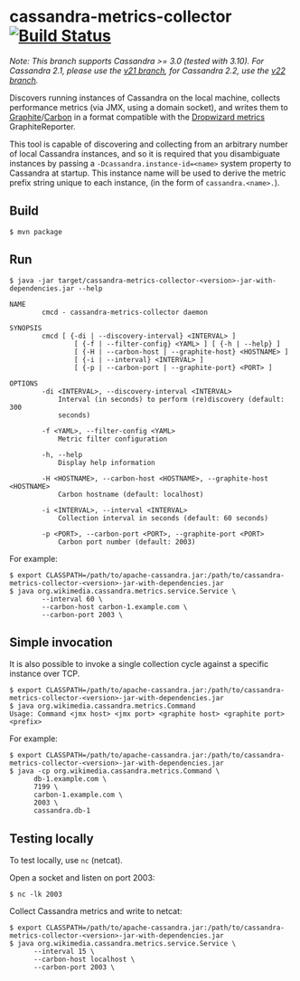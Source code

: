 cassandra-metrics-collector [![Build Status](https://travis-ci.org/wikimedia/cassandra-metrics-collector.svg?branch=master)](https://travis-ci.org/wikimedia/cassandra-metrics-collector)
===========================

*Note: This branch supports Cassandra >= 3.0 (tested with 3.10).  For Cassandra 2.1, please use the
[v21 branch](https://github.com/wikimedia/cassandra-metrics-collector/tree/v21), for Cassandra 2.2,
use the [v22 branch](https://github.com/wikimedia/cassandra-metrics-collector/tree/v22).*

Discovers running instances of Cassandra on the local machine, collects
performance metrics (via JMX, using a domain socket), and writes them to
[Graphite](https://github.com/graphite-project/graphite-web)/[Carbon](https://github.com/graphite-project/carbon)
in a format compatible with the [Dropwizard metrics](http://metrics.dropwizard.io)
GraphiteReporter.

This tool is capable of discovering and collecting from an arbitrary number
of local Cassandra instances, and so it is required that you disambiguate
instances by passing a `-Dcassandra.instance-id=<name>` system property to
Cassandra at startup.  This instance name will be used to derive the metric
prefix string unique to each instance, (in the form of `cassandra.<name>.`).

Build
-----
    $ mvn package

Run
---
    $ java -jar target/cassandra-metrics-collector-<version>-jar-with-dependencies.jar --help
    
    NAME
            cmcd - cassandra-metrics-collector daemon
    
    SYNOPSIS
            cmcd [ {-di | --discovery-interval} <INTERVAL> ]
                    [ {-f | --filter-config} <YAML> ] [ {-h | --help} ]
                    [ {-H | --carbon-host | --graphite-host} <HOSTNAME> ]
                    [ {-i | --interval} <INTERVAL> ]
                    [ {-p | --carbon-port | --graphite-port} <PORT> ]
    
    OPTIONS
            -di <INTERVAL>, --discovery-interval <INTERVAL>
                Interval (in seconds) to perform (re)discovery (default: 300
                seconds)
    
            -f <YAML>, --filter-config <YAML>
                Metric filter configuration
    
            -h, --help
                Display help information
    
            -H <HOSTNAME>, --carbon-host <HOSTNAME>, --graphite-host <HOSTNAME>
                Carbon hostname (default: localhost)
    
            -i <INTERVAL>, --interval <INTERVAL>
                Collection interval in seconds (default: 60 seconds)
    
            -p <PORT>, --carbon-port <PORT>, --graphite-port <PORT>
                Carbon port number (default: 2003)

For example:

    $ export CLASSPATH=/path/to/apache-cassandra.jar:/path/to/cassandra-metrics-collector-<version>-jar-with-dependencies.jar
    $ java org.wikimedia.cassandra.metrics.service.Service \
            --interval 60 \
            --carbon-host carbon-1.example.com \
            --carbon-port 2003 \


Simple invocation
-----------------
It is also possible to invoke a single collection cycle against a specific
instance over TCP.

    $ export CLASSPATH=/path/to/apache-cassandra.jar:/path/to/cassandra-metrics-collector-<version>-jar-with-dependencies.jar
    $ java org.wikimedia.cassandra.metrics.Command
    Usage: Command <jmx host> <jmx port> <graphite host> <graphite port> <prefix>

For example:

    $ export CLASSPATH=/path/to/apache-cassandra.jar:/path/to/cassandra-metrics-collector-<version>-jar-with-dependencies.jar
    $ java -cp org.wikimedia.cassandra.metrics.Command \
          db-1.example.com \
          7199 \
          carbon-1.example.com \
          2003 \
          cassandra.db-1


Testing locally
---------------
To test locally, use `nc` (netcat).

Open a socket and listen on port 2003:

    $ nc -lk 2003

Collect Cassandra metrics and write to netcat:

    $ export CLASSPATH=/path/to/apache-cassandra.jar:/path/to/cassandra-metrics-collector-<version>-jar-with-dependencies.jar
    $ java org.wikimedia.cassandra.metrics.service.Service \
          --interval 15 \
          --carbon-host localhost \
          --carbon-port 2003 \

